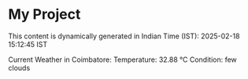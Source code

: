 # My Project

This content is dynamically generated in Indian Time (IST): 2025-02-18 15:12:45 IST


Current Weather in Coimbatore:
Temperature: 32.88 °C
Condition: few clouds
